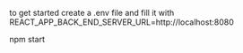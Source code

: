 to get started
create a .env file and fill it with
REACT_APP_BACK_END_SERVER_URL=http://localhost:8080

npm start
